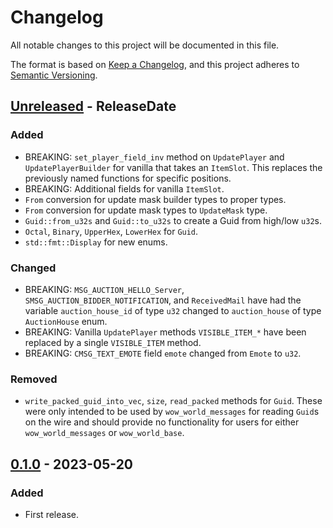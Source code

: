 # Changelog

All notable changes to this project will be documented in this file.

The format is based on [Keep a Changelog](https://keepachangelog.com/en/1.0.0/),
and this project adheres to [Semantic Versioning](https://semver.org/spec/v2.0.0.html).

<!-- next-header -->

## [Unreleased] - ReleaseDate

### Added

* BREAKING: `set_player_field_inv` method on `UpdatePlayer` and `UpdatePlayerBuilder` for vanilla that takes
  an `ItemSlot`. This replaces the previously named functions for specific positions.
* BREAKING: Additional fields for vanilla `ItemSlot`.
* `From` conversion for update mask builder types to proper types.
* `From` conversion for update mask types to `UpdateMask` type.
* `Guid::from_u32s` and `Guid::to_u32s` to create a Guid from high/low `u32`s.
* `Octal`, `Binary`, `UpperHex`, `LowerHex` for `Guid`.
* `std::fmt::Display` for new enums.

### Changed

* BREAKING: `MSG_AUCTION_HELLO_Server`, `SMSG_AUCTION_BIDDER_NOTIFICATION`, and `ReceivedMail` have had the
  variable `auction_house_id` of type `u32` changed to `auction_house` of type `AuctionHouse` enum.
* BREAKING: Vanilla `UpdatePlayer` methods `VISIBLE_ITEM_*` have been replaced by a single `VISIBLE_ITEM` method.
* BREAKING: `CMSG_TEXT_EMOTE` field `emote` changed from `Emote` to `u32`.

### Removed

* `write_packed_guid_into_vec`, `size`, `read_packed` methods for `Guid`.
  These were only intended to be used by `wow_world_messages` for reading `Guid`s on the wire and should provide no
  functionality for users for either `wow_world_messages` or `wow_world_base`.

## [0.1.0] - 2023-05-20

### Added

* First release.

<!-- next-url -->

[Unreleased]: https://github.com/gtker/wow_messages/compare/wow_world_messages-v0.1.1...HEAD

[0.1.0]: https://github.com/gtker/wow_messages/releases/tag/wow_world_messages-v0.1.0

